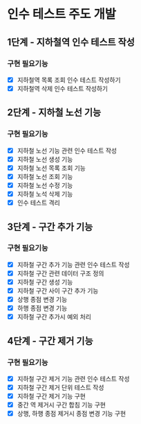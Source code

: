 # 인수 테스트 주도 개발

## 1단계 - 지하철역 인수 테스트 작성
### 구현 필요기능
- [x] 지하철역 목록 조회 인수 테스트 작성하기
- [x] 지하철역 삭제 인수 테스트 작성하기

## 2단계 - 지하철 노선 기능
### 구현 필요기능
- [x] 지하철 노선 기능 관련 인수 테스트 작성
- [x] 지하철 노선 생성 기능
- [x] 지하철 노선 목록 조회 기능
- [x] 지하철 노선 조회 기능
- [x] 지하철 노선 수정 기능
- [x] 지하철 노석 삭제 기능
- [x] 인수 테스트 격리

## 3단계 - 구간 추가 기능
### 구현 필요기능
- [x] 지하철 구간 추가 기능 관련 인수 테스트 작성
- [x] 지하철 구간 관련 데이터 구조 정의
- [x] 지하철 구간 생성 기능
- [x] 지하철 구간 사이 구간 추가 기능
- [x] 상행 종점 변경 기능
- [x] 하행 종점 변경 기능
- [x] 지하철 구간 추가시 예외 처리

## 4단계 - 구간 제거 기능
### 구현 필요기능
- [x] 지하철 구간 제거 기능 관련 인수 테스트 작성
- [x] 지하철 구간 제거 단위 테스트 작성
- [x] 지하철 구간 제거 기능 구현
- [x] 중간 역 제거시 구간 합침 기능 구현
- [x] 상행, 하행 종점 제거시 종점 변경 기능 구현
